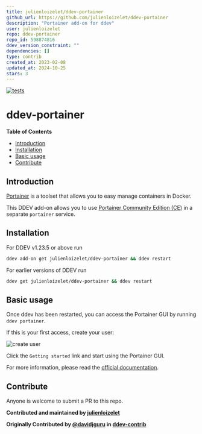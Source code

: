 ```yaml
---
title: julienloizelet/ddev-portainer
github_url: https://github.com/julienloizelet/ddev-portainer
description: "Portainer add-on for ddev"
user: julienloizelet
repo: ddev-portainer
repo_id: 598874816
ddev_version_constraint: ""
dependencies: []
type: contrib
created_at: 2023-02-08
updated_at: 2024-10-25
stars: 3
---
```


[![tests](https://github.com/julienloizelet/ddev-portainer/actions/workflows/tests.yml/badge.svg)](https://github.com/julienloizelet/ddev-portainer/actions/workflows/tests.yml)

# ddev-portainer

<!-- START doctoc generated TOC please keep comment here to allow auto update -->
<!-- DON'T EDIT THIS SECTION, INSTEAD RE-RUN doctoc TO UPDATE -->
**Table of Contents**

- [Introduction](#introduction)
- [Installation](#installation)
- [Basic usage](#basic-usage)
- [Contribute](#contribute)

<!-- END doctoc generated TOC please keep comment here to allow auto update -->

## Introduction

[Portainer](https://www.portainer.io/) is a toolset that allows you to easy manage containers in Docker.

This DDEV add-on allows you to use [Portainer Community Edition (CE)](https://docs.portainer.io/#about-portainer) in a separate `portainer` service.


## Installation

For DDEV v1.23.5 or above run

```sh
ddev add-on get julienloizelet/ddev-portainer && ddev restart
```

For earlier versions of DDEV run

```sh
ddev get julienloizelet/ddev-portainer && ddev restart
```

## Basic usage

Once ddev has been restarted, you can access the Portainer GUI by running `ddev portainer`.
 
If this is your first access, create your user:

![create user](https://raw.githubusercontent.com/julienloizelet/ddev-portainer/main/images/create-user.jpg)



Click the `Getting started` link and start using the Portainer GUI.

For more information, please read the [official documentation](https://docs.portainer.io/user/home).

## Contribute

Anyone is welcome to submit a PR to this repo.


**Contributed and maintained by [julienloizelet](https://github.com/julienloizelet)**

**Originally Contributed by [@davidjguru](https://github.com/davidjguru) in [ddev-contrib](https://github.com/ddev/ddev-contrib/tree/master/docker-compose-services/portainer)**
